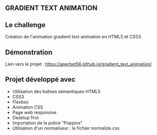## GRADIENT TEXT ANIMATION

## Le challenge

Création de l'animation gradient text animation en HTML5 et CSS3.

## Démonstration

Lien vers le projet : https://aperbet56.github.io/gradient_text_animation/

## Projet développé avec

- Utilisation des balises sémantiques HTML5
- CSS3
- Flexbox
- Animation CSS
- Page web responsive
- Desktop first
- Importation de la police "Poppins"
- Utilisation d'un normaliseur : le fichier normalize.css
